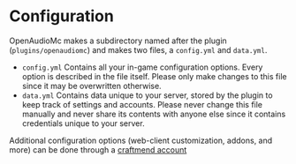 [//]: # (TITLE:Configuration)
[//]: # (DESCRIPTION:Using the various configuration files)
[//]: # (TAGS:configuration,config,data,yml)

# Configuration
OpenAudioMc makes a subdirectory named after the plugin (`plugins/openaudiomc`) and makes two files, a `config.yml` and `data.yml`.

- `config.yml` Contains all your in-game configuration options. Every option is described in the file itself. Please only make changes to this file since it may be overwritten otherwise.
- `data.yml` Contains data unique to your server, stored by the plugin to keep track of settings and accounts. Please never change this file manually and never share its contents with anyone else since it contains credentials unique to your server.

Additional configuration options (web-client customization, addons, and more) can be done through a [craftmend account](account.md)